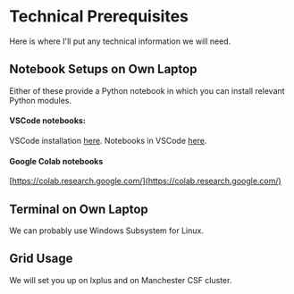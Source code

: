 # Technical Prerequisites
Here is where I'll put any technical information we will need.

## Notebook Setups on Own Laptop
Either of these provide a Python notebook in which you can install relevant Python modules.

#### VSCode notebooks: 
VSCode installation [here](https://code.visualstudio.com/). Notebooks in VSCode [here](https://code.visualstudio.com/docs/datascience/jupyter-notebooks).

#### Google Colab notebooks
[https://colab.research.google.com/](https://colab.research.google.com/)

## Terminal on Own Laptop
We can probably use Windows Subsystem for Linux.

## Grid Usage
We will set you up on lxplus and on Manchester CSF cluster.
